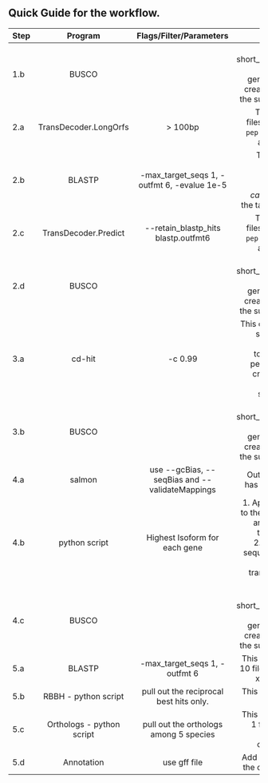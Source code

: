 ## Quick Guide for the workflow.

|Step |Program|Flags/Filter/Parameters| Notes|
|-----|:-----:|:------------:|--------:|
|1.b |BUSCO||This creates short_summary.txt. >>> Tip: Run generate_plot to create a graph of the summary. <<<|
|2.a|TransDecoder.LongOrfs| > 100bp |This creates 4 files. A `cds` file, a `pep` file, a `gff` file and a `bed` file.|
|2.b|BLASTP|-max_target_seqs 1, -outfmt 6, -evalue 1e-5| This gives the homologous sequences between _T. castaneum_ and the target species|
|2.c|TransDecoder.Predict| --retain_blastp_hits blastp.outfmt6 |This creates 4 files. A `cds` file, a `pep` file, a `gff` file and a `bed` file.|
|2.d|BUSCO||This creates short_summary.txt. >>> Tip: Run generate_plot to create a graph of the summary. <<<|
|3.a|cd-hit|-c 0.99|This clusters 99% similar protein sequences together in the peptide file and creates a non-redundant sequence file|
|3.b|BUSCO||This creates short_summary.txt. >>> Tip: Run generate_plot to create a graph of the summary. <<<|
|4.a|salmon|use --gcBias, --seqBias and --validateMappings|Output directory has `quant.sf` file.|
|4.b|python script| Highest Isoform for each gene |1. Apply this filter to the quant.sf file and collect the transcript ids. 2.Then get the sequences of the collected transcripts from the fasta file.|
|4.c|BUSCO||This creates short_summary.txt. >>> Tip: Run generate_plot to create a graph of the summary. <<<|
|5.a|BLASTP|-max_target_seqs 1, -outfmt 6|This would create 10 files. 5 species x 2 ways = 10|
|5.b|RBBH - python script|pull out the reciprocal best hits only.| This would create 5 files.|
|5.c|Orthologs - python script|pull out the orthologs among 5 species|This would create 1 file and let us call this the orthologs file.|
|5.d|Annotation|use gff file|Add annotation to the orthologs file.|
